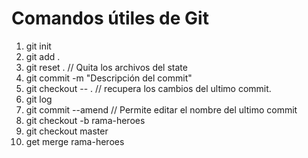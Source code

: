 # Comandos útiles de Git

1. git init
2. git add .
3. git reset . // Quita los archivos del state
4. git commit -m "Descripción del commit"
5. git checkout -- . // recupera los cambios del ultimo commit.
6. git log
7. git commit --amend // Permite editar el nombre del ultimo commit
8. git checkout -b rama-heroes
9. git checkout master
10. get merge rama-heroes
